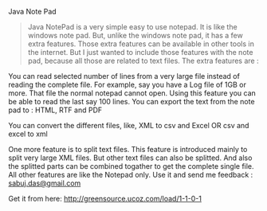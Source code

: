 Java Note Pad
> Java NotePad is a very simple easy to use notepad. It is like the windows note pad. But, unlike the windows note pad, it has a few extra features. Those extra features can be available in other tools in the internet. But I just wanted to include those features with the note pad, because all those are related to text files. The extra features are :

You can read selected number of lines from a very large file instead of reading the complete file. For example, say you have a Log file of 1GB or more. That file the normal notepad cannot open. Using this feature you can be able to read the last say 100 lines.
You can export the text from the note pad to : HTML, RTF and PDF

You can convert the different files, like, XML to csv and Excel OR csv and excel to xml

One more feature is to split text files. This feature is introduced mainly to split very large XML files. But other text files can also be splitted. And also the splitted parts can be combined togather to get the complete single file.
All other features are like the Notepad only.
Use it and send me feedback : sabuj.das@gmail.com

Get it from here: http://greensource.ucoz.com/load/1-1-0-1